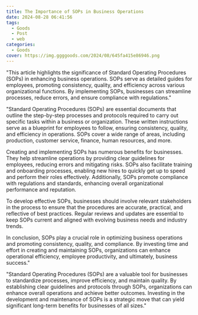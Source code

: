 ```yaml
---
title: The Importance of SOPs in Business Operations
date: 2024-08-28 06:41:56
tags:
  - Goods
  - Post
  - web
categories:
  - Goods
cover: https://img.ggggoods.com/2024/08/645fa415e86946.png
---
```


"This article highlights the significance of Standard Operating Procedures (SOPs) in enhancing business operations. SOPs serve as detailed guides for employees, promoting consistency, quality, and efficiency across various organizational functions. By implementing SOPs, businesses can streamline processes, reduce errors, and ensure compliance with regulations."

"Standard Operating Procedures (SOPs) are essential documents that outline the step-by-step processes and protocols required to carry out specific tasks within a business or organization. These written instructions serve as a blueprint for employees to follow, ensuring consistency, quality, and efficiency in operations. SOPs cover a wide range of areas, including production, customer service, finance, human resources, and more.

Creating and implementing SOPs has numerous benefits for businesses. They help streamline operations by providing clear guidelines for employees, reducing errors and mitigating risks. SOPs also facilitate training and onboarding processes, enabling new hires to quickly get up to speed and perform their roles effectively. Additionally, SOPs promote compliance with regulations and standards, enhancing overall organizational performance and reputation.

To develop effective SOPs, businesses should involve relevant stakeholders in the process to ensure that the procedures are accurate, practical, and reflective of best practices. Regular reviews and updates are essential to keep SOPs current and aligned with evolving business needs and industry trends.

In conclusion, SOPs play a crucial role in optimizing business operations and promoting consistency, quality, and compliance. By investing time and effort in creating and maintaining SOPs, organizations can enhance operational efficiency, employee productivity, and ultimately, business success."

"Standard Operating Procedures (SOPs) are a valuable tool for businesses to standardize processes, improve efficiency, and maintain quality. By establishing clear guidelines and protocols through SOPs, organizations can enhance overall operations and achieve better outcomes. Investing in the development and maintenance of SOPs is a strategic move that can yield significant long-term benefits for businesses of all sizes."
